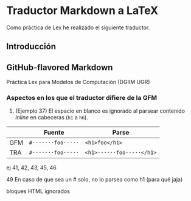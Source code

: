# Traductor Markdown a LaTeX

Como práctica de Lex he realizado el siguiente traductor.

## Introducción

## GitHub-flavored Markdown


Práctica Lex para Modelos de Computación (DGIIM UGR)



### Aspectos en los que el traductor difiere de la GFM

1. (Ejemplo 37) El espacio en blanco es ignorado al parsear contenido _inline_ en cabeceras (`h1` a `h6`).

| | Fuente | Parse |
| --- | --- | --- |
| GFM | `#·······foo·····` | `<h1>foo</h1>` |
| TRA | `#·······foo·····` | `<h1>······foo·····</h1>` |

ej 41, 42, 43, 45, 46

49
En caso de que sea un # solo, no lo parsea como h1
(para qué jaja)

bloques HTML ignorados